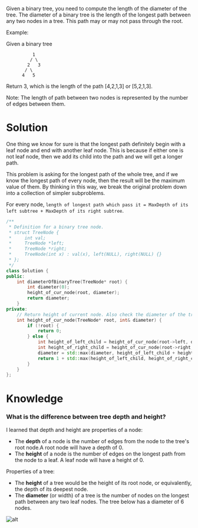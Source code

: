 Given a binary tree, you need to compute the length of the diameter of the tree. The diameter of a binary tree is the length of the longest path between any two nodes in a tree. This path may or may not pass through the root.

Example:

Given a binary tree 

```
          1
         / \
        2   3
       / \     
      4   5    
```

Return 3, which is the length of the path [4,2,1,3] or [5,2,1,3].

Note: The length of path between two nodes is represented by the number of edges between them.

# Solution

One thing we know for sure is that the longest path definitely begin with a leaf node and end with another leaf node. This is because if either one is not leaf node, then we add its child into the path and we will get a longer path.

This problem is asking for the longest path of the whole tree, and if we know the longest path of every node, then the result will be the maximum value of them. By thinking in this way, we break the original problem down into a collection of simpler subproblems.

For every node, ```length of longest path which pass it = MaxDepth of its left subtree + MaxDepth of its right subtree```.

```cpp
/**
 * Definition for a binary tree node.
 * struct TreeNode {
 *     int val;
 *     TreeNode *left;
 *     TreeNode *right;
 *     TreeNode(int x) : val(x), left(NULL), right(NULL) {}
 * };
 */
class Solution {
public:
    int diameterOfBinaryTree(TreeNode* root) {
        int diameter(0);
        height_of_cur_node(root, diameter);
        return diameter;
    }
private:
    // Return height of current node. Also check the diameter of the tree rooted in current node.
    int height_of_cur_node(TreeNode* root, int& diameter) {
        if (!root) {
            return 0;
        } else {
            int height_of_left_child = height_of_cur_node(root->left, diameter);
            int height_of_right_child = height_of_cur_node(root->right, diameter);
            diameter = std::max(diameter, height_of_left_child + height_of_right_child);
            return 1 + std::max(height_of_left_child, height_of_right_child);
        }
    } 
};
```


# Knowledge

### What is the difference between tree depth and height?

I learned that depth and height are properties of a node:

* The __depth__ of a node is the number of edges from the node to the tree's root node.A root node will have a depth of 0.
* The __height__ of a node is the number of edges on the longest path from the node to a leaf. A leaf node will have a height of 0.

Properties of a tree:

* The __height__ of a tree would be the height of its root node, or equivalently, the depth of its deepest node.
* The __diameter__ (or width) of a tree is the number of nodes on the longest path between any two leaf nodes. The tree below has a diameter of 6 nodes.

![alt](https://i.stack.imgur.com/8yPi9.png)
